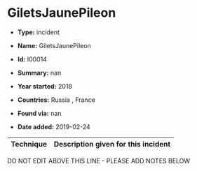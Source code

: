 # GiletsJaunePileon

* **Type:** incident

* **Name:** GiletsJaunePileon

* **Id:** I00014

* **Summary:** nan

* **Year started:** 2018

* **Countries:** Russia , France

* **Found via:** nan

* **Date added:** 2019-02-24
 

| Technique | Description given for this incident |
| --------- | ------------------------- |

DO NOT EDIT ABOVE THIS LINE - PLEASE ADD NOTES BELOW